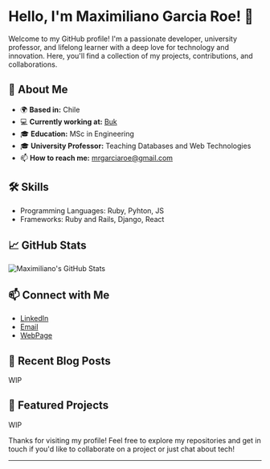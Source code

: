 # Hello, I'm Maximiliano Garcia Roe! 👋  

Welcome to my GitHub profile! I'm a passionate developer, university professor, and lifelong learner with a deep love for technology and innovation. Here, you'll find a collection of my projects, contributions, and collaborations.  

## 🚀 About Me  

- 🌍 **Based in:** Chile  
- 💻 **Currently working at:** [Buk](https://www.buk.cl/)  
- 🎓 **Education:** MSc in Engineering  
- 🎓 **University Professor:** Teaching Databases and Web Technologies  
- 📫 **How to reach me:** mrgarciaroe@gmail.com  

## 🛠️ Skills

- Programming Languages: Ruby, Pyhton, JS
- Frameworks: Ruby and Rails, Django, React

## 📈 GitHub Stats

![Maximiliano's GitHub Stats](https://github-readme-stats.vercel.app/api?username=MaximilianoGarciaRoe&show_icons=true&theme=radical)

## 📫 Connect with Me

- [LinkedIn](https://www.linkedin.com/in/maximiliano-garcia-roe-295910104/)
- [Email](mailto:mrgarciaroe@gmail.com)
- [WebPage](https://www.maximilianogarcia.cl/)

## 📝 Recent Blog Posts

<!-- BLOG-POST-LIST:START -->
WIP
<!-- BLOG-POST-LIST:END -->

## 🌟 Featured Projects

WIP


Thanks for visiting my profile! Feel free to explore my repositories and get in touch if you'd like to collaborate on a project or just chat about tech!

---
